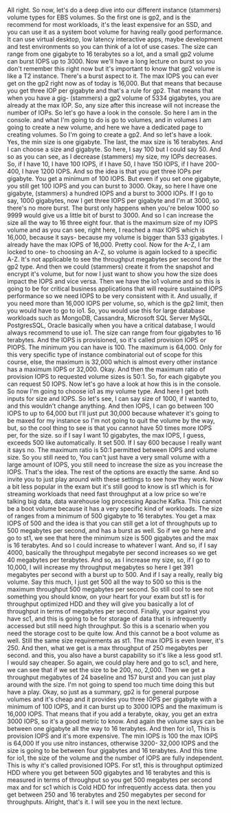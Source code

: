 
<v Man>All right. So now, let's do a deep dive</v>
into our different instance
(stammers)
volume types for EBS volumes.
So the first one is gp2,
and is the recommend for most workloads,
it's the least expensive for an SSD,
and you can use it as a system boot volume
for having really good performance.
It can use virtual desktop,
low latency interactive apps,
maybe development and test environments
so you can think of a lot of use cases.
The size can range from one gigabyte
to 16 terabytes so a lot,
and a small gp2 volume can burst IOPS up to 3000.
Now we'll have a long lecture on burst
so you don't remember this right now
but it's important to know
that gp2 volume is like a T2 instance.
There's a burst aspect to it.
The max IOPS you can ever get on the gp2 right now
as of today is 16,000.
But that means that because you get three IOP per gigabyte
and that's a rule for gp2.
That means that when you have a gig-
(stammers)
a gp2 volume of 5334 gigabytes,
you are already at the max IOP.
So, any size after this increase
will not increase the number of IOPs.
So let's go have a look in the console.
So here I am in the console.
and what I'm going to do is go to volumes,
and in volumes I am going to create a new volume,
and here we have a dedicated page to creating volumes.
So I'm going to create a gp2.
And so let's have a look.
Yes, the min size is one gigabyte.
The last, the max size is 16 terabytes.
And I can choose a size and gigabyte.
So here, I say 100 but I could say 50.
And so as you can see, as I decrease
(stammers)
my size, my IOPs decreases.
So, if I have 10, I have 100 IOPS,
if I have 50, I have 150 IOPS,
if I have 200-
400,
I have 1200 IOPS.
And so the idea is that you get three IOPs per gigabyte.
You get a minimum of 100 IOPS.
But even if you set one gigabyte,
you still get 100 IOPS
and you can burst to 3000.
Okay, so here I have one gigabyte,
(stammers)
a hundred IOPS and a burst to 3000 IOPs.
If I go to say, 1000 gigabytes,
now I get three IOPS per gigabyte
and I'm at 3000, so there's no more burst.
The burst only happens when you're below 1000
so 9999 would give us a little bit of burst to 3000.
And so I can increase the size all the way
to 16 three eight four.
that is the maximum size of my IOPS volume
and as you can see,
right here, I reached a max IOPS which is 16,000,
because it says-
because my volume is bigger
than 533 gigabytes.
I already have the max IOPS of 16,000.
Pretty cool.
Now for the A-Z, I am locked to one-
to choosing an A-Z,
so volume is again locked to a specific A-Z.
It's not applicable to see
the throughput megabytes per second for the gp2 type.
And then we could
(stammers)
create it from the snapshot and encrypt it's volume,
but for now I just want to show you how
the size does impact the IOPS and vice versa.
Then we have the io1 volume and
so this is going to be for critical business applications
that will require sustained IOPS performance
so we need IOPS to be very consistent with it.
And usually, if you need more than 16,000 IOPS per volume,
so, which is the gp2 limit,
then you would have to go to io1.
So, you would use this for large database workloads
such as MongoDB, Cassandra, Microsoft SQL Server
MySQL, PostgresSQL, Oracle
basically when you have a critical database,
I would always recommend to use io1.
The size can range from four gigabytes to 16 terabytes.
And the IOPS is provisioned,
so it's called provision IOPS or PIOPS.
The minimum you can have is 100.
The maximum is 64,000.
Only for this very specific type of instance combinatorial
out of scope for this course, else, the maximum is 32,000
which is almost every other instance has a maximum IOPS
or 32,000.
Okay.
And then the maximum ratio of provision IOPS
to requested volume sizes is 50:1.
So, for each gigabyte you can request 50 IOPS.
Now let's go have a look at how this is in the console.
So now I'm going to choose io1 as my volume type.
And here I get both inputs for size and IOPS.
So let's see, I can say size of 1000, if I wanted to,
and this wouldn't change anything.
And then IOPS, I can go between 100 IOPS
to up to 64,000
but I'll just put 30,000 because
whatever it's going
to be maxed for my instance
so I'm not going to quit the volume by the way,
but, so the cool thing to see is that you cannot
have 50 times more IOPS per, for the size.
so if I say I want 10 gigabytes,
the max IOPS, I guess,
exceeds 500 like automatically.
It set 500. If I say 600 because I really want
it says no.
The maximum ratio is 50:1 permitted between IOPS
and volume size.
So you still need to,
You can't just have a very small volume
with a large amount of IOPS,
you still need to increase the size
as you increase the IOPS.
That's the idea.
The rest of the options are exactly the same.
And so invite you to just play around with these settings
to see how they work.
Now a bit less popular in the exam
but it's still good to know is st1
which is for streaming workloads
that need fast throughput at a low price
so we're talking big data, data warehouse
log processing Apache Kafka.
This cannot be a boot volume because it
has a very specific kind of workloads.
The size of ranges from a minimum of 500 gigabyte
to 16 terabytes.
You get a max IOPS of 500 and the idea is
that you can still get a lot
of throughputs up to 500 megabytes per second,
and has a burst as well.
So if we go here and go to st1,
we see that here the minimum size is 500 gigabytes
and the max is 16 terabytes.
And so I could increase to whatever I want.
And so,
if I say 4000, basically
the throughput megabyte per second increases
so we get 40 megabytes per terabytes.
And so, as I increase my size,
so, if I go to 10,000,
I will increase my throughput megabytes
so here I get 391 megabytes per second
with a burst up to 500.
And if I say a really, really big volume.
Say this much, I just get 500 all the way to 500
so this is the maximum throughput 500 megabytes per second.
So still cool to see not something you should know,
on your heart for your exam but st1 is for throughput
optimized HDD and they will give you basically a lot
of throughput in terms of megabytes per second.
Finally, your against you have sc1,
and this is going to be for storage of data
that is infrequently accessed
but still need high throughput.
So this is a scenario when you need the storage cost
to be quite low.
And this cannot be a boot volume as well.
Still the same size requirements as st1.
The max IOPS is even lower, it's 250.
And then, what we get is a max throughput
of 250 megabytes per second.
and this, you also have a burst capability
so it's like a less good st1.
I would say cheaper.
So again, we could play here and go to sc1,
and here, we can see that if we set the size
to be 200, no, 2,000.
Then we get a throughput megabytes of 24 baseline
and 157 burst and you can just play around with the size.
I'm not going to spend too much time doing this
but have a play.
Okay, so just as a summary,
gp2 is for general purpose volumes and it's cheap
and it provides you three IOPS per gigabyte
with a minimum of 100 IOPS, and it can burst up
to 3000 IOPS and the maximum is 16,000 IOPS.
That means that if you add a terabyte, okay,
you get an extra 3000 IOPS, so it's a good metric to know.
And again the volume says can be between one gigabyte
all the way to 16 terabytes.
And then for io1, This is provision IOPS
and it's more expensive.
The min IOPS is 100 the max IOPS is 64,000
If you use nitro instances, otherwise 3200-
32,000 IOPS and the size is going to be
between four gigabytes and 16 terabytes.
And this time for io1, the size of the volume
and the number of IOPS are fully independent.
This is why it's called provisioned IOPS.
For st1, this is throughput optimized HDD
where you get between 500 gigabytes and 16 terabytes
and this is measured in terms of throughput
so you get 500 megabytes per second max
and for sc1 which is Cold HDD for infrequently access data.
then you get between 250 and 16 terabytes
and 250 megabytes per second for throughputs.
Alright, that's it.
I will see you in the next lecture.